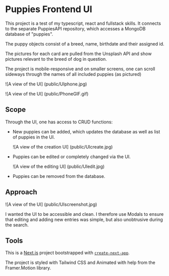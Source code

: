 # Puppies Frontend UI

This project is a test of my typescript, react and fullstack skills. It connects to the separate PuppiesAPI repository, which accesses a MongoDB database of "puppies".

The puppy objects consist of a breed, name, birthdate and their assigned id.

The pictures for each card are pulled from the Unsplash API and show pictures relevant to the breed of dog in question. 

The project is mobile-responsive and on smaller screens, one can scroll sideways through the names of all included puppies (as pictured)

  ![A view of the UI] (public/UIphone.jpg)

  ![A view of the UI] (public/PhoneGIF.gif)

## Scope

Through the UI, one has access to CRUD functions:

- New puppies can be added, which updates the database as well as list of puppies in the UI.

  ![A view of the creation UI] (public/UIcreate.jpg)

- Puppies can be edited or completely changed via the UI.

  ![A view of the editing UI] (public/UIedit.jpg)

- Puppies can be removed from the database.


## Approach

![A view of the UI] (public/UIscreenshot.jpg)

I wanted the UI to be accessible and clean. I therefore use Modals to ensure that editing and adding new entries was simple, but also unobtrusive during the search.

## Tools

This is a [Next.js](https://nextjs.org/) project bootstrapped with [`create-next-app`](https://github.com/vercel/next.js/tree/canary/packages/create-next-app).

The project is styled with Tailwind CSS and Animated with help from the Framer.Motion library.
